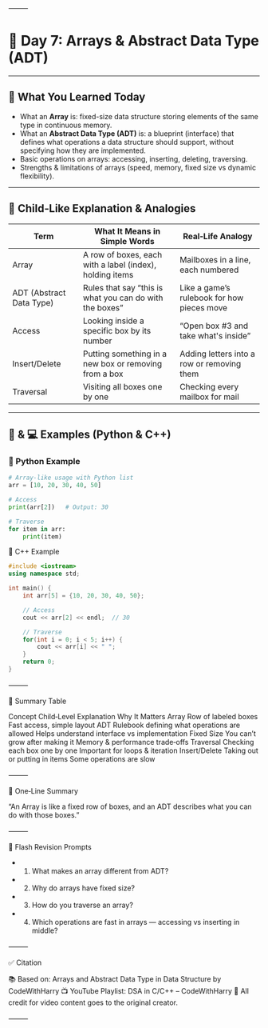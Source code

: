 ⸻

# 📘 Day 7: Arrays & Abstract Data Type (ADT)

---

## 📌 What You Learned Today

- What an **Array** is: fixed-size data structure storing elements of the same type in continuous memory.  
- What an **Abstract Data Type (ADT)** is: a blueprint (interface) that defines what operations a data structure should support, without specifying how they are implemented.  
- Basic operations on arrays: accessing, inserting, deleting, traversing.  
- Strengths & limitations of arrays (speed, memory, fixed size vs dynamic flexibility).

---

## 🧒 Child‑Like Explanation & Analogies

| Term        | What It Means in Simple Words                                   | Real‑Life Analogy                                 |
|--------------|---------------------------------------------------------------|-----------------------------------------------------|
| Array        | A row of boxes, each with a label (index), holding items      | Mailboxes in a line, each numbered                |
| ADT (Abstract Data Type) | Rules that say “this is what you can do with the boxes” | Like a game’s rulebook for how pieces move         |
| Access       | Looking inside a specific box by its number                   | “Open box #3 and take what's inside”              |
| Insert/Delete| Putting something in a new box or removing from a box         | Adding letters into a row or removing them         |
| Traversal    | Visiting all boxes one by one                                 | Checking every mailbox for mail                   |

---

## 🐍 & 💻 Examples (Python & C++)

### 🐍 Python Example

```python
# Array-like usage with Python list
arr = [10, 20, 30, 40, 50]

# Access
print(arr[2])   # Output: 30

# Traverse
for item in arr:
    print(item)
```

🔎 C++ Example
```cpp
#include <iostream>
using namespace std;

int main() {
    int arr[5] = {10, 20, 30, 40, 50};

    // Access
    cout << arr[2] << endl;  // 30

    // Traverse
    for(int i = 0; i < 5; i++) {
        cout << arr[i] << " ";
    }
    return 0;
}
```

⸻

📝 Summary Table

Concept	Child‑Level Explanation	Why It Matters
Array	Row of labeled boxes	Fast access, simple layout
ADT	Rulebook defining what operations are allowed	Helps understand interface vs implementation
Fixed Size	You can’t grow after making it	Memory & performance trade‑offs
Traversal	Checking each box one by one	Important for loops & iteration
Insert/Delete	Taking out or putting in items	Some operations are slow


⸻

💬 One‑Line Summary

“An Array is like a fixed row of boxes, and an ADT describes what you can do with those boxes.”

⸻

🔁 Flash Revision Prompts
-	1.	What makes an array different from ADT?
-	2.	Why do arrays have fixed size?
-	3.	How do you traverse an array?
-	4.	Which operations are fast in arrays — accessing vs inserting in middle?

⸻

✅ Citation

📚 Based on: Arrays and Abstract Data Type in Data Structure by CodeWithHarry
📺 YouTube Playlist: DSA in C/C++ – CodeWithHarry
🧠 All credit for video content goes to the original creator.

⸻
